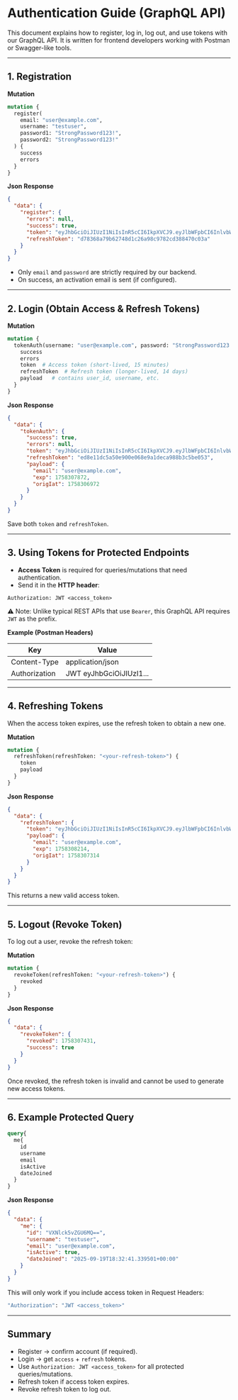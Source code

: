 
# Authentication Guide (GraphQL API)

This document explains how to register, log in, log out, and use tokens with our GraphQL API. It is written for frontend developers working with Postman or Swagger-like tools.

---

## 1. Registration

**Mutation**

```graphql
mutation {
  register(
    email: "user@example.com",
    username: "testuser",
    password1: "StrongPassword123!",
    password2: "StrongPassword123!"
  ) {
    success
    errors
  }
}
```
**Json Response**

```json
{
  "data": {
    "register": {
      "errors": null,
      "success": true,
      "token": "eyJhbGciOiJIUzI1NiIsInR5cCI6IkpXVCJ9.eyJlbWFpbCI6InlvbWFtYUBtYWlsLmNvbSIsImV4cCI6MTc1ODMwNzY2Miwib3JpZ0lhdCI6MTc1ODMwNjc2Mn0.-nq0tPH6y-DwQ35HiY4n7DcMmtio6LDkindvloMwVBw",
      "refreshToken": "d78368a79b62748d1c26a98c9782cd388470c03a"
    }
  }
}
```
- Only `email` and `password` are strictly required by our backend.
- On success, an activation email is sent (if configured).

---

## 2. Login (Obtain Access & Refresh Tokens)

**Mutation**

```graphql
mutation {
  tokenAuth(username: "user@example.com", password: "StrongPassword123!") {
    success
    errors
    token  # Access token (short-lived, 15 minutes)
    refreshToken  # Refresh token (longer-lived, 14 days)
    payload   # contains user_id, username, etc.
  }
}
```
**Json Response**
```json
{
  "data": {
    "tokenAuth": {
      "success": true,
      "errors": null,
      "token": "eyJhbGciOiJIUzI1NiIsInR5cCI6IkpXVCJ9.eyJlbWFpbCI6InlvbWFtYUBtYWlsLmNvbSIsImV4cCI6MTc1ODMwNzg3Miwib3JpZ0lhdCI6MTc1ODMwNjk3Mn0.KjWtYLo-oh6-LfePCb90ffeKiuws0eorNH_aZ--epY0",
      "refreshToken": "ed8e11dc5a50e900e068e9a1deca988b3c5be053",
      "payload": {
        "email": "user@example.com",
        "exp": 1758307872,
        "origIat": 1758306972
      }
    }
  }
}
```
Save both `token` and `refreshToken`.

---

## 3. Using Tokens for Protected Endpoints

- **Access Token** is required for queries/mutations that need authentication.
- Send it in the **HTTP header**:

```
Authorization: JWT <access_token>
```

⚠️ Note: Unlike typical REST APIs that use `Bearer`, this GraphQL API requires `JWT` as the prefix.

**Example (Postman Headers)**

| Key            | Value                    |
|-----------------|--------------------------|
| Content-Type    | application/json         |
| Authorization   | JWT eyJhbGciOiJIUzI1...  |

---

## 4. Refreshing Tokens

When the access token expires, use the refresh token to obtain a new one.

**Mutation**

```graphql
mutation {
  refreshToken(refreshToken: "<your-refresh-token>") {
    token
    payload
  }
}
```
**Json Response**
```json
{
  "data": {
    "refreshToken": {
      "token": "eyJhbGciOiJIUzI1NiIsInR5cCI6IkpXVCJ9.eyJlbWFpbCI6InlvbWFtYUBtYWlsLmNvbSIsImV4cCI6MTc1ODMwODIxNCwib3JpZ0lhdCI6MTc1ODMwNzMxNH0.hUEf44X8_Bs14zr0YVkJo3bPJRNbKnQ0xJ9tT0COV6U",
      "payload": {
        "email": "user@example.com",
        "exp": 1758308214,
        "origIat": 1758307314
      }
    }
  }
}
```

This returns a new valid access token.

---

## 5. Logout (Revoke Token)

To log out a user, revoke the refresh token:

**Mutation**

```graphql
mutation {
  revokeToken(refreshToken: "<your-refresh-token>") {
    revoked
  }
}
```
**Json Response**
```json
{
  "data": {
    "revokeToken": {
      "revoked": 1758307431,
      "success": true
    }
  }
}
```
Once revoked, the refresh token is invalid and cannot be used to generate new access tokens.

---

## 6. Example Protected Query

```graphql
query{
  me{
    id
    username
    email
    isActive
    dateJoined
  }
}
```

**Json Response**
```json
{
  "data": {
    "me": {
      "id": "VXNlck5vZGU6MQ==",
      "username": "testuser",
      "email": "user@example.com",
      "isActive": true,
      "dateJoined": "2025-09-19T18:32:41.339501+00:00"
    }
  }
}
```

This will only work if you include access token in Request Headers:

```graphql
"Authorization": "JWT <access_token>"
```

---

## Summary

- Register → confirm account (if required).
- Login → get `access` + `refresh` tokens.
- Use `Authorization: JWT <access_token>` for all protected queries/mutations.
- Refresh token if access token expires.
- Revoke refresh token to log out.